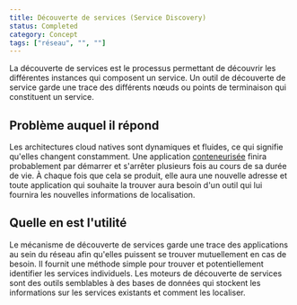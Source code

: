 ```yaml
---
title: Découverte de services (Service Discovery)
status: Completed
category: Concept
tags: ["réseau", "", ""]
---
```


La découverte de services est le processus permettant de découvrir les différentes instances qui composent un service.
Un outil de découverte de service garde une trace des différents nœuds ou points de terminaison qui constituent un service.

## Problème auquel il répond

Les architectures cloud natives sont dynamiques et fluides, ce qui signifie qu'elles changent constamment.
Une application [conteneurisée](/fr/containerization/) finira probablement par démarrer et s'arrêter plusieurs fois au cours de sa durée de vie.
À chaque fois que cela se produit, elle aura une nouvelle adresse et
toute application qui souhaite la trouver aura besoin d'un outil qui lui fournira les nouvelles informations de localisation.

## Quelle en est l'utilité

Le mécanisme de découverte de services garde une trace des applications au sein du réseau afin qu'elles puissent se trouver mutuellement en cas de besoin.
Il fournit une méthode simple pour trouver et potentiellement identifier les services individuels.
Les moteurs de découverte de services sont des outils semblables à des bases de données qui stockent les informations sur les services existants et comment les localiser.